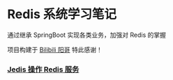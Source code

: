 # Redis 系统学习笔记

通过继承 SpringBoot 实现各类业务，加强对 Redis 的掌握

项目构建于 [Bilibili 阳哥](https://www.bilibili.com/video/BV13R4y1v7sP) 特此感谢！


### [Jedis 操作 Redis 服务](springboot-jedis-redis7/src/main/java/com/liuyuncen/jedis/JedisDemo.java)